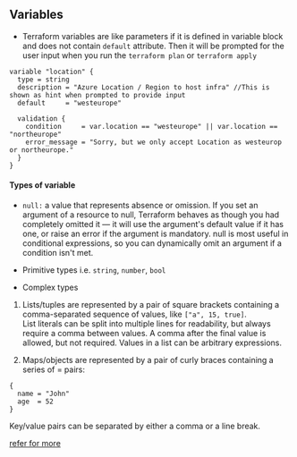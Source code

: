 ## Variables

* Terraform variables are like parameters if it is defined in variable block and does not contain `default` attribute. Then it will be prompted for the user input when you run the `terraform plan` or `terraform apply`

```hcl
variable "location" {
  type = string
  description = "Azure Location / Region to host infra" //This is shown as hint when prompted to provide input
  default     = "westeurope"

  validation {
    condition     = var.location == "westeurope" || var.location == "northeurope"
    error_message = "Sorry, but we only accept Location as westeurop or northeurope."
  }
}
```

#### Types of variable

* `null:` a value that represents absence or omission. If you set an argument of a resource to null, Terraform behaves as though you had completely omitted it — it will use the argument's default value if it has one, or raise an error if the argument is mandatory. null is most useful in conditional expressions, so you can dynamically omit an argument if a condition isn't met.

* Primitive types i.e. `string`, `number`, `bool`  

* Complex types 

1. Lists/tuples are represented by a pair of square brackets containing a comma-separated sequence of values, like `["a", 15, true]`.  
List literals can be split into multiple lines for readability, but always require a comma between values. A comma after the final value is allowed, but not required. Values in a list can be arbitrary expressions.

2. Maps/objects are represented by a pair of curly braces containing a series of <KEY> = <VALUE> pairs:

```
{
  name = "John"
  age  = 52
}
```
Key/value pairs can be separated by either a comma or a line break.
  
[refer for more](https://developer.hashicorp.com/terraform/language/expressions/type-constraints)
